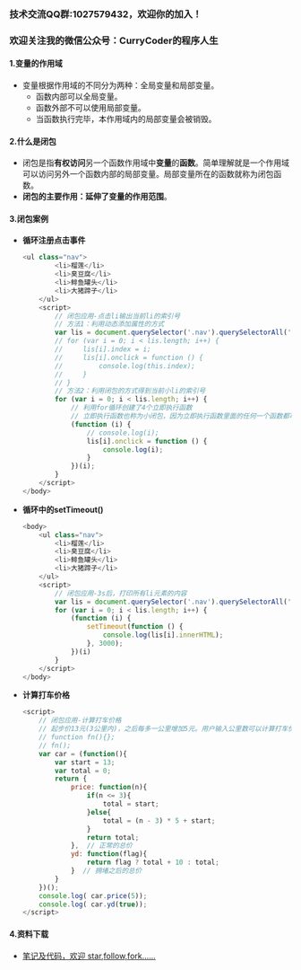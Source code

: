 ### 技术交流QQ群:1027579432，欢迎你的加入！
### 欢迎关注我的微信公众号：CurryCoder的程序人生

#### 1.变量的作用域
- 变量根据作用域的不同分为两种：全局变量和局部变量。
    - 函数内部可以全局变量。
    - 函数外部不可以使用局部变量。
    - 当函数执行完毕，本作用域内的局部变量会被销毁。

#### 2.什么是闭包
- 闭包是指**有权访问**另一个函数作用域中**变量**的**函数**。简单理解就是一个作用域可以访问另外一个函数内部的局部变量。局部变量所在的函数就称为闭包函数。
- **闭包的主要作用：延伸了变量的作用范围**。

#### 3.闭包案例
- **循环注册点击事件**
    ```javascript
    <ul class="nav">
            <li>榴莲</li>
            <li>臭豆腐</li>
            <li>鲱鱼罐头</li>
            <li>大猪蹄子</li>
        </ul>
        <script>
            // 闭包应用-点击li输出当前li的索引号
            // 方法1：利用动态添加属性的方式
            var lis = document.querySelector('.nav').querySelectorAll('li');
            // for (var i = 0; i < lis.length; i++) {
            //     lis[i].index = i;
            //     lis[i].onclick = function () {
            //         console.log(this.index);
            //     }
            // }
            // 方法2：利用闭包的方式得到当前小li的索引号
            for (var i = 0; i < lis.length; i++) {
                // 利用for循环创建了4个立即执行函数
                // 立即执行函数也称为小闭包，因为立即执行函数里面的任何一个函数都可以使用它的i这个变量
                (function (i) {
                    // console.log(i);
                    lis[i].onclick = function () {
                        console.log(i);
                    }
                })(i);
            }
        </script>
    </body>
    ```
- **循环中的setTimeout()**
    ```javascript
    <body>
        <ul class="nav">
            <li>榴莲</li>
            <li>臭豆腐</li>
            <li>鲱鱼罐头</li>
            <li>大猪蹄子</li>
        </ul>
        <script>
            // 闭包应用-3s后，打印所有li元素的内容
            var lis = document.querySelector('.nav').querySelectorAll('li');
            for (var i = 0; i < lis.length; i++) {
                (function (i) {
                    setTimeout(function () {
                        console.log(lis[i].innerHTML);
                    }, 3000);
                })(i)
            }
        </script>
    </body>
    ```
- **计算打车价格**
    ```javascript
    <script>
        // 闭包应用-计算打车价格
        // 起步价13元(3公里内)，之后每多一公里增加5元。用户输入公里数可以计算打车价格。如果有拥堵情况，总价格多收取10元拥堵费
        // function fn(){};
        // fn();
        var car = (function(){
            var start = 13;
            var total = 0;
            return {
                price: function(n){
                    if(n <= 3){
                        total = start;
                    }else{
                        total = (n - 3) * 5 + start;
                    }
                    return total;
                },  // 正常的总价
                yd: function(flag){
                    return flag ? total + 10 : total;
                }  // 拥堵之后的总价
            }
        })();
        console.log( car.price(5));
        console.log( car.yd(true));        
    </script>
    ```

#### 4.资料下载
- [笔记及代码，欢迎 star,follow,fork......](https://github.com/cdlwhm1217096231/HTML_CSS_JavaScript/tree/master/JavaScript)